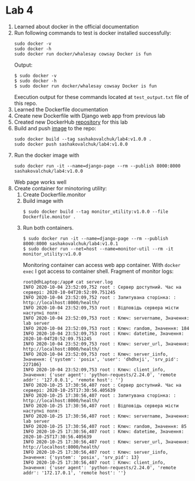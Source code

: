 # Lab 4
1. Learned about docker in the official documentation
1. Run following commands to test is docker installed successfully:
   ```
   sudo docker -v
   sudo docker -h
   sudo docker run docker/whalesay cowsay Docker is fun
    ```
   Output:
   ```
   $ sudo docker -v
   $ sudo docker -h
   $ sudo docker run docker/whalesay cowsay Docker is fun
   ``` 
   Execution output for these commands located at `test_output.txt` file of this repo.
1. Learned the Dockerfile documentation
1. Create new Dockerfile with Django web app from previous lab
1. Created new DockerHub [repository](https://hub.docker.com/repository/docker/sashakovalchuk/lab4) for this lab 
1. Build and push [image](https://hub.docker.com/layers/sashakovalchuk/lab4/v1.0.1/images/sha256-19555f3e782dcb33539f5948ba0b6432e318545da9f94a3286baac35496b5376?context=repo) to the repo:
   ```
   sudo docker build --tag sashakovalchuk/lab4:v1.0.0 .
   sudo docker push sashakovalchuk/lab4:v1.0.0
   ```
1. Run the docker image with 
   ```
   sudo docker run -it --name=django-page --rm --publish 8000:8000 sashakovalchuk/lab4:v1.0.0
   ```
   Web page works well
1. Create container for minotoring utility:
   1. Create Dockerfile.monitor
   1. Build image with 
      ```
      $ sudo docker build --tag monitor_utility:v1.0.0 --file Dockerfile.monitor . 
      ```
   1. Run both containers.
      ```
      $ sudo docker run -it --name=django-page --rm --publish 8000:8000 sashakovalchuk/lab4:v1.0.1
      $ sudo docker run --net=host --name=monitor-util --rm -it monitor_utility:v1.0.0
      ```
      Monitoring container can access web app container.
      With `docker exec` I got access to container shell. Fragment of monitor logs:
      ```
      root@dhLaptop:/app# cat server.log 
      INFO 2020-10-04 23:52:09,752 root : Сервер доступний. Час на сервері: 2020-10-04T20:52:09.751245
      INFO 2020-10-04 23:52:09,752 root : Запитувана сторінка: : http://localhost:8000/health/
      INFO 2020-10-04 23:52:09,753 root : Відповідь сервера місти наступні поля:
      INFO 2020-10-04 23:52:09,753 root : Ключ: servername, Значення: lab server
      INFO 2020-10-04 23:52:09,753 root : Ключ: random, Значення: 184
      INFO 2020-10-04 23:52:09,753 root : Ключ: datetime, Значення: 2020-10-04T20:52:09.751245
      INFO 2020-10-04 23:52:09,753 root : Ключ: server_url, Значення: http://localhost:8000/health/
      INFO 2020-10-04 23:52:09,753 root : Ключ: server_iinfo, Значення: {'system': 'posix', 'user': 'dhdhxji', 'srv_pid': 227106}
      INFO 2020-10-04 23:52:09,753 root : Ключ: client_info, Значення: {'user agent': 'python-requests/2.24.0', 'remote addr': '127.0.0.1', 'remote host': ''}
      INFO 2020-10-25 17:30:56,407 root : Сервер доступний. Час на сервері: 2020-10-25T17:30:56.405639
      INFO 2020-10-25 17:30:56,407 root : Запитувана сторінка: : http://localhost:8000/health/
      INFO 2020-10-25 17:30:56,407 root : Відповідь сервера місти наступні поля:
      INFO 2020-10-25 17:30:56,407 root : Ключ: servername, Значення: lab server
      INFO 2020-10-25 17:30:56,407 root : Ключ: random, Значення: 85
      INFO 2020-10-25 17:30:56,407 root : Ключ: datetime, Значення: 2020-10-25T17:30:56.405639
      INFO 2020-10-25 17:30:56,407 root : Ключ: server_url, Значення: http://localhost:8000/health/
      INFO 2020-10-25 17:30:56,407 root : Ключ: server_iinfo, Значення: {'system': 'posix', 'srv_pid': 13}
      INFO 2020-10-25 17:30:56,407 root : Ключ: client_info, Значення: {'user agent': 'python-requests/2.24.0', 'remote addr': '172.17.0.1', 'remote host': ''}
      ```